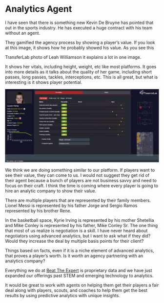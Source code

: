 # Analytics Agent 

I have seen that there is something new Kevin De Bruyne has pointed that out in the sports industry. He has executed a huge contract with his team without an agent.

They gamified the agency process by showing a player’s value. If you look at this image, it shows how he probably showed his value. As you see this 

TransferLab photo of Leah Williamson it explains a lot in one image. 

It shows her vitals, including height, weight, etc like most platforms. It goes into more details as it talks about the quality of her game, including short passes, long passes, tackles, interceptions, etc. This is all great, but what is interesting is it shows player potential. 

![TransferLab: Lauren Hemp ‘Centre-Back All Around’](https://github.com/rashadwest/rashadwest.github.io/blob/master/Lauren%20Hemp.png?raw=true)

We think we are doing something similar to our platform. If players want to see their value, they can come to us. I would not suggest they get rid of their agent because a bunch of players are not business savvy and need to focus on their craft. I think the time is coming where every player is going to hire an analytic company to show their value. 

There are multiple players that are represented by their family members. Lionel Messi is represented by his father Jorge and Sergio Ramos represented by his brother Rene. 

In the basketball space, Kyrie Irving is represented by his mother Shetellia and Mike Conley is represented by his father, Mike Conley Sr. The one thing that most of us realize is negotiation is a skill. I have never heard about negotiators using advanced analytics, but I want to ask what if they did? Would they increase the deal by multiple basis points for their client?

Things based on facts, even if it is a niche element of advanced analytics, that proves a player’s worth. Is it worth an agency partnering with an analytics company? 

Everything we do at [Beat The Expert](http://staging.beattheexpert.com/?raw=true) is proprietary data and we have just expanded our offerings past STEM and emerging technology to analytics. 

It would be great to work with agents on helping them get their players a fair deal along with players, scouts, and coaches to help them get the best results by using predictive analytics with unique insights. 


